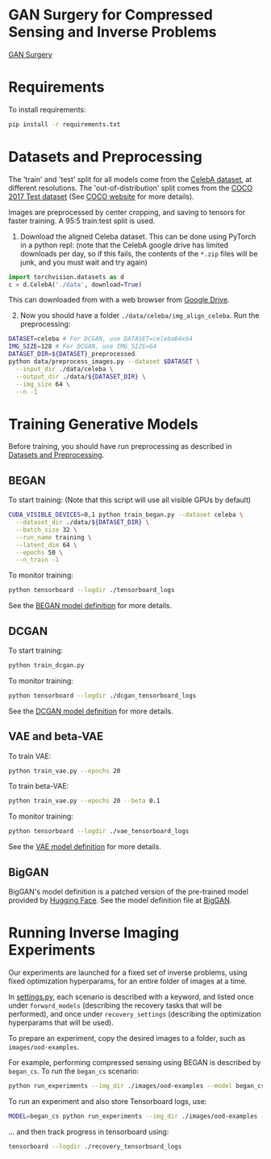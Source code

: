 # GAN Surgery for Compressed Sensing and Inverse Problems

[GAN Surgery](assets/gan_surgery.png)

# Requirements
To install requirements:
```bash
pip install -r requirements.txt
```

# Datasets and Preprocessing

The 'train' and 'test' split for all models come from the [CelebA dataset](http://mmlab.ie.cuhk.edu.hk/projects/CelebA.html), at different resolutions.
The 'out-of-distribution' split comes from the [COCO 2017 Test dataset](http://images.cocodataset.org/zips/test2017.zip) (See [COCO website](http://cocodataset.org/#download) for more details).

Images are preprocessed by center cropping, and saving to tensors for faster training.
A 95:5 train:test split is used.

1. Download the aligned Celeba dataset. This can be done using PyTorch in a python repl:
(note that the CelebA google drive has limited downloads per day, so if this fails, the contents of the `*.zip` files will be junk, and you must wait and try again)
```python
import torchvision.datasets as d
c = d.CelebA('./data', download=True)
```
This can downloaded from with a web browser from [Google Drive](https://drive.google.com/open?id=0B7EVK8r0v71pWEZsZE9oNnFzTm8).

2. Now you should have a folder `./data/celeba/img_align_celeba`. Run the preprocessing:
```bash
DATASET=celeba # For DCGAN, use DATASET=celeba64x64
IMG_SIZE=128 # For DCGAN, use IMG_SIZE=64
DATASET_DIR=${DATASET}_preprocessed
python data/preprocess_images.py --dataset $DATASET \
  --input_dir ./data/celeba \
  --output_dir ./data/${DATASET_DIR} \
  --img_size 64 \
  --n -1
```

# Training Generative Models
Before training, you should have run preprocessing as described in [Datasets and Preprocessing](#datasets-and-preprocessing).
## BEGAN
To start training:
(Note that this script will use all visible GPUs by default)
```bash
CUDA_VISIBLE_DEVICES=0,1 python train_began.py --dataset celeba \
  --dataset_dir ./data/${DATASET_DIR} \
  --batch_size 32 \
  --run_name training \
  --latent_dim 64 \
  --epochs 50 \
  --n_train -1
```

To monitor training:
```bash
python tensorboard --logdir ./tensorboard_logs
```

See the [BEGAN model definition](model/began.py) for more details.

## DCGAN
To start training:
```bash
python train_dcgan.py
```

To monitor training:
```bash
python tensorboard --logdir ./dcgan_tensorboard_logs
```

See the [DCGAN model definition](model/dcgan.py) for more details.

## VAE and beta-VAE
To train VAE:
```bash
python train_vae.py --epochs 20
```

To train beta-VAE:
```bash
python train_vae.py --epochs 20 --beta 0.1
```

To monitor training:
```bash
python tensorboard --logdir ./vae_tensorboard_logs
```
See the [VAE model definition](model/vae.py) for more details.

## BigGAN
BigGAN's model definition is a patched version of the pre-trained model provided by [Hugging Face](https://github.com/huggingface/pytorch-pretrained-BigGAN/).
See the model definition file at [BigGAN](model/biggan.py).

# Running Inverse Imaging Experiments
Our experiments are launched for a fixed set of inverse problems, using fixed optimization hyperparams, for an entire folder of images at a time.

In [settings.py](settings.py), each scenario is described with a keyword, and listed once under `forward_models` (describing the recovery tasks that will be performed), and once under `recovery_settings` (describing the optimization hyperparams that will be used).

To prepare an experiment, copy the desired images to a folder, such as `images/ood-examples`.

For example, performing compressed sensing using BEGAN is described by `began_cs`.
To run the `began_cs` scenario:
```bash
python run_experiments --img_dir ./images/ood-examples --model began_cs
```

To run an experiment and also store Tensorboard logs, use:
```bash
MODEL=began_cs python run_experiments --img_dir ./images/ood-examples --model ${MODEL} --run_dir ${MODEL} --run_name ${MODEL}
```
... and then track progress in tensorboard using:
```bash
tensorboard --logdir ./recovery_tensorboard_logs
```
